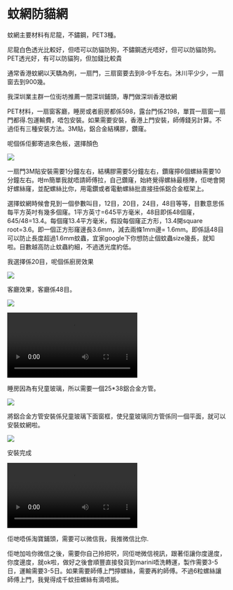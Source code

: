 # 蚊網防貓網

蚊網主要材料有尼龍，不鏽鋼，PET3種。

尼龍白色透光比較好，但唔可以防貓防狗，不鏽鋼透光唔好，但可以防貓防狗。PET透光好，有可以防貓狗，但加錢比較貴

通常香港蚊網以天驕為例，一扇門，三扇窗要去到8-9千左右。沐川平少少，一扇窗去到900幾。

我深圳業主群一位街坊推薦一間深圳鋪頭，專門做深圳香港蚊網

PET材料，一扇窗客廳，睡房或者廚房都係598，露台門係2198，單買一扇窗一扇門都得.包運輸費，唔包安裝。如果需要安裝，香港上門安裝，師傅錢另計算。不過佢有三種安裝方法。3M貼，鋁合金結構膠，鑽窿。

呢個係佢郵寄過來色板，選擇顏色

![](../images/mosquito/0.png)

一扇門3M貼安裝需要1分鐘左右，結構膠需要5分鐘左右，鑽窿擰6個螺絲需要10分鐘左右。咁m簡單我就唔請師傅拉，自己鑽窿，始終覺得螺絲最穩陣，佢哋會開好螺絲窿，並配螺絲比你，用電鑽或者電動螺絲批直接扭係鋁合金框架上。

選擇蚊網時候會見到一個參數叫目，12目，20目，24目，48目等等，目數意思係每平方英吋有幾多個窿。1平方英寸=645平方毫米，48目即係48個窿，645/48=13.4。每個窿13.4平方毫米，假設每個窿正方形，13.4開square root=3.6。即一個正方形窿邊長3.6mm，減去兩條1mm邊= 1.6mm。即係話48目可以防止長度超過1.6mm蚊蟲，宜家google下你想防止個蚊蟲size幾長，就知啦。目數越高防止蚊蟲約細，不過透光度約低。

我選擇係20目，呢個係廚房效果

![](../images/mosquito/1.png)

客廳效果，客廳係48目。

![](../images/mosquito/2.png)

<video src="https://sigmaxy.github.io/decoration/images/mosquito/2-1.mp4" controls="controls"></video>

睡房因為有兒童玻璃，所以需要一個25*38鋁合金方管。

![](../images/mosquito/3.png)

將鋁合金方管安裝係兒童玻璃下面窗框，使兒童玻璃同方管係同一個平面，就可以安裝蚊網啦。

![](../images/mosquito/4.png)

安裝完成

<video src="https://sigmaxy.github.io/decoration/images/mosquito/4-1.mp4" controls="controls"></video>

佢哋唔係淘寶鋪頭，需要可以微信我，我推微信比你.

佢哋加咗你微信之後，需要你自己拎把呎，同佢哋微信視訊，跟著佢讓你度邊度，你度邊度，就ok啦，做好之後會順豐直接發貨到marini唔洗轉運，製作需要3-5日，運輸需要3-5日。如果需要師傅上門擰螺絲，需要再約師傅。不過6粒螺絲讓師傅上門，我覺得成千蚊扭螺絲有滴唔抵。

